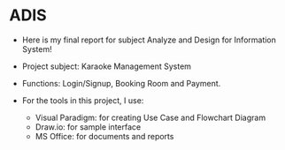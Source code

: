 # ADIS

- Here is my final report for subject Analyze and Design for Information System!

- Project subject: Karaoke Management System
- Functions: Login/Signup, Booking Room and Payment.
- For the tools in this project, I use:
  + Visual Paradigm: for creating Use Case and Flowchart Diagram
  + Draw.io: for sample interface
  + MS Office: for documents and reports

